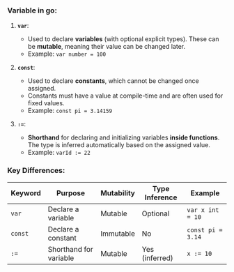 ### **Variable in go**:
1. **`var`**:  
   - Used to declare **variables** (with optional explicit types). These can be **mutable**, meaning their value can be changed later.
   - Example: `var number = 100`

2. **`const`**:  
   - Used to declare **constants**, which cannot be changed once assigned.  
   - Constants must have a value at compile-time and are often used for fixed values.
   - Example: `const pi = 3.14159`

3. **`:=`**:  
   - **Shorthand** for declaring and initializing variables **inside functions**. The type is inferred automatically based on the assigned value.
   - Example: `varId := 22`

### **Key Differences**:
| Keyword | Purpose                | Mutability | Type Inference | Example          |
|---------|------------------------|------------|----------------|------------------|
| `var`   | Declare a variable      | Mutable    | Optional       | `var x int = 10` |
| `const` | Declare a constant      | Immutable  | No             | `const pi = 3.14`|
| `:=`    | Shorthand for variable  | Mutable    | Yes (inferred) | `x := 10`        |
